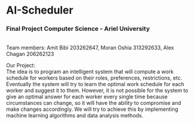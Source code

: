# AI-Scheduler
<h3>Final Project Computer Science - Ariel University</h3><br>
Team members: Amit Bibi 203262647, Moran Oshia 313292633, Alex Chagan 206262123

Our Project:<br>
The idea is to program an intelligent system that will compute a work schedule for workers based on their roles, preferences, restrictions, etc. Eventually the system will try to learn the optimal work schedule for each worker and suggest it to them.  However, it is not possible for the system to give an optimal answer for each worker every single time because circumstances can change, so it will have the ability to compromise and make changes accordingly.  We will try to achieve this by implementing machine learning algorithms and data analysis methods.
